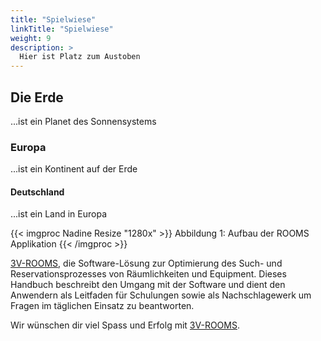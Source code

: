 ```yaml
---
title: "Spielwiese"
linkTitle: "Spielwiese"
weight: 9
description: >
  Hier ist Platz zum Austoben
---
```


## Die Erde
...ist ein Planet des Sonnensystems
### Europa
...ist ein Kontinent auf der Erde
#### Deutschland
...ist ein Land in Europa

{{< imgproc Nadine Resize "1280x" >}}
Abbildung 1: Aufbau der ROOMS Applikation
{{< /imgproc >}}

[3V-ROOMS](https://www.3v-rooms.ch/), die Software-Lösung zur Optimierung des Such- und Reservationsprozesses von Räumlichkeiten und Equipment. Dieses Handbuch beschreibt den Umgang mit der Software und dient den Anwendern als Leitfaden für Schulungen sowie als Nachschlagewerk um Fragen im täglichen Einsatz zu beantworten.

Wir wünschen dir viel Spass und Erfolg mit [3V-ROOMS](https://www.3v-rooms.ch/).
